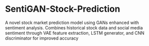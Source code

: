 # SentiGAN-Stock-Prediction
A novel stock market prediction model using GANs enhanced with sentiment analysis. Combines historical stock data and social media sentiment through VAE feature extraction, LSTM generator, and CNN discriminator for improved accuracy
